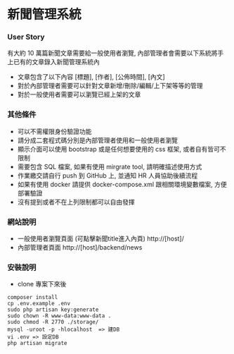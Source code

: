 # 新聞管理系統

### User Story
有大約 10 萬篇新聞文章需要給一般使用者瀏覽, 內部管理者會需要以下系統將手上已有的文章錄入新聞管理系統內

- 文章包含了以下內容 [標題], [作者], [公佈時間], [內文]
- 對於內部管理者需要可以針對文章新增/刪除/編輯/上下架等等的管理
- 對於一般使用者需要可以瀏覽已經上架的文章

### 其他條件
- 可以不需權限身份驗證功能
- 請分成二套程式碼分別是內部管理者使用和一般使用者瀏覽
- 顯示介面可以使用 bootstrap 或是任何想要使用的 css 框架, 或者自有皆可不限制
- 需要包含 SQL 檔案, 如果有使用 mirgrate tool, 請明確描述使用方式
- 作業繳交請自行 push 到 GitHub 上, 並通知 HR 人員協助後續流程
- 如果有使用 docker 請提供 docker-compose.xml 跟相關環境變數檔案, 方便部署驗證
- 沒有提到或者不在上列限制都可以自由發揮



### 網站說明
- 一般使用者瀏覽頁面 (可點擊新聞title進入內頁) http://[host]/
- 內部管理者頁面 http://[host]/backend/news

### 安裝說明
- clone 專案下來後
```
composer install
cp .env.example .env
sudo php artisan key:generate
sudo chown -R www-data:www-data .
sudo chmod -R 2770 ./storage/
mysql -uroot -p -hlocalhost  => 建DB
vi .env => 設定DB
php artisan migrate
```
